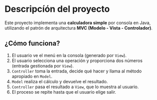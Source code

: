 # Descripcíón del proyecto
Este proyecto implementa una **calculadora simple** por consola en Java, utilizando el patrón de arquitectura **MVC (Modelo - Vista - Controlador)**.

## ¿Cómo funciona?

1. El usuario ve el menú en la consola (generado por `View`).
2. El usuario selecciona una operación y proporciona dos números (entrada gestionada por `View`).
3. `Controller` toma la entrada, decide qué hacer y llama al método apropiado en `Model`.
4. `Model` realiza el cálculo y devuelve el resultado.
5. `Controller` pasa el resultado a `View`, que lo muestra al usuario.
6. El proceso se repite hasta que el usuario elige salir.

